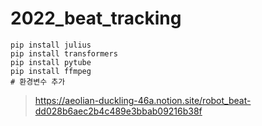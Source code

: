 # 2022_beat_tracking

```
pip install julius
pip install transformers
pip install pytube
pip install ffmpeg
# 환경변수 추가
```


> https://aeolian-duckling-46a.notion.site/robot_beat-dd028b6aec2b4c489e3bbab09216b38f
